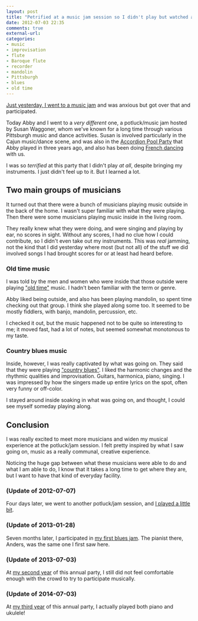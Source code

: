 ```yaml
---
layout: post
title: "Petrified at a music jam session so I didn't play but watched and listened"
date: 2012-07-03 22:35
comments: true
external-url: 
categories: 
- music
- improvisation
- flute
- Baroque flute
- recorder
- mandolin
- Pittsburgh
- blues
- old time
---
```

[Just yesterday, I went to a music jam](/blog/2012/07/02/my-first-french-music-jam-anxious-but-excited) and was anxious but got over that and participated.

Today Abby and I went to a *very different* one, a potluck/music jam hosted by Susan Waggoner, whom we've known for a long time through various Pittsburgh music and dance activities. Susan is involved particularly in the Cajun music/dance scene, and was also in the [Accordion Pool Party](http://www.post-gazette.com/stories/local/neighborhoods-city/accordion-pool-partys-another-use-for-empty-lawrenceville-pool-357459/) that Abby played in three years ago, and also has been doing [French dancing](/blog/2012/01/23/discovering-french-traditional-dance-in-pittsburgh/) with us.

I was so *terrified* at this party that I didn't play *at all*, despite bringing my instruments. I just didn't feel up to it. But I learned a lot.

<!--more-->

## Two main groups of musicians

It turned out that there were a bunch of musicians playing music outside in the back of the home. I wasn't super familiar with what they were playing. Then there were some musicians playing music inside in the living room.

They really knew what they were doing, and were singing and playing by ear, no scores in sight. Without any scores, I had no clue how I could contribute, so I didn't even take out my instruments. This was *real* jamming, not the kind that I did yesterday where most (but not all) of the stuff we did involved songs I had brought scores for or at least had heard before.

### Old time music

I was told by the men and women who were inside that those outside were playing ["old time"](http://en.wikipedia.org/wiki/Old-time_music) music. I hadn't been familiar with the term or genre.

Abby liked being outside, and also has been playing mandolin, so spent time checking out that group. I think she played along some too. It seemed to be mostly fiddlers, with banjo, mandolin, percussion, etc.

I checked it out, but the music happened not to be quite so interesting to me; it moved fast, had a lot of notes, but seemed somewhat monotonous to my taste.

### Country blues music

Inside, however, I was really captivated by what was going on. They said that they were playing ["country blues"](http://en.wikipedia.org/wiki/Country_blues). I liked the harmonic changes and the rhythmic qualities and improvisation. Guitars, harmonica, piano, singing. I was impressed by how the singers made up entire lyrics on the spot, often very funny or off-color.

I stayed around inside soaking in what was going on, and thought, I could see myself someday playing along.

## Conclusion

I was really excited to meet more musicians and widen my musical experience at the potluck/jam session. I felt pretty inspired by what I saw going on, music as a really communal, creative experience.

Noticing the huge gap between what these musicians were able to do and what I am able to do, I know that it takes a long time to get where they are, but I want to have that kind of everyday facility.

### (Update of 2012-07-07)

Four days later, we went to another potluck/jam session, and [I played a little bit](/blog/2012/07/07/another-terrifying-music-jam-session-but-i-played-a-little-bit-of-blues-and-old-time/).

### (Update of 2013-01-28)

Seven months later, I participated in [my first blues jam](/blog/2013/01/28/my-first-blues-music-jam-happened-after-the-regular-french-music-jam/). The pianist there, Anders, was the same one I first saw here.

### (Update of 2013-07-03)

At [my second year](/blog/2013/07/03/second-year-at-july-3-music-party-still-only-listening-without-playing/) of this annual party, I still did not feel comfortable enough with the crowd to try to participate musically.

### (Update of 2014-07-03)

At [my third year](/blog/2014/07/03/third-year-at-july-3-music-party-and-finally-participated-in-jamming/) of this annual party, I actually played both piano and ukulele!
